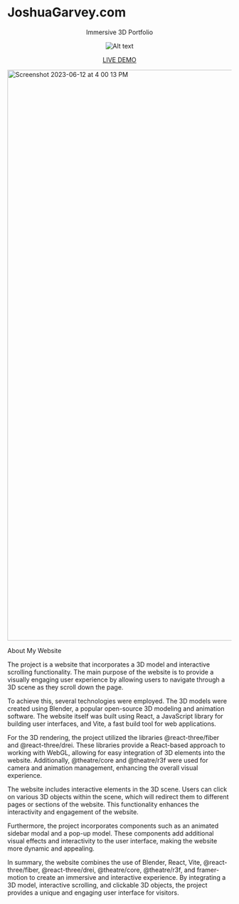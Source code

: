 # JoshuaGarvey.com
<div align="center">
  


Immersive 3D Portfolio

![Alt text](https://github.com/Jgar514/subdomain_popup/blob/main/biggergifpopup.gif)

<!-- <img width="400" alt="Screenshot 2023-07-02 at 12 05 25 AM" src="https://github.com/Jgar514/subdomain_popup/blob/main/popup.gif"> -->

<!-- [Link text](https://website-name.com) -->

[LIVE DEMO](https://popup.joshuagarvey.com/)

</div>

[<img width="1281" alt="Screenshot 2023-06-12 at 4 00 13 PM" src="https://github.com/Jgar514/JoshandEllie/assets/119822971/b5c9977f-3035-4664-864e-2689e8b6899c">](http://JoshuaGarvey.com/)

<!-- ```
function test() {
  console.log("notice the blank line before this function?");
}
``` -->

About My Website

The project is a website that incorporates a 3D model and interactive scrolling functionality. The main purpose of the website is to provide a visually engaging user experience by allowing users to navigate through a 3D scene as they scroll down the page.

To achieve this, several technologies were employed. The 3D models were created using Blender, a popular open-source 3D modeling and animation software. The website itself was built using React, a JavaScript library for building user interfaces, and Vite, a fast build tool for web applications.

<!-- ```
function test() {
  console.log("notice the blank line before this function?");
}
``` -->

For the 3D rendering, the project utilized the libraries @react-three/fiber and @react-three/drei. These libraries provide a React-based approach to working with WebGL, allowing for easy integration of 3D elements into the website. Additionally, @theatre/core and @theatre/r3f were used for camera and animation management, enhancing the overall visual experience.

The website includes interactive elements in the 3D scene. Users can click on various 3D objects within the scene, which will redirect them to different pages or sections of the website. This functionality enhances the interactivity and engagement of the website.

Furthermore, the project incorporates components such as an animated sidebar modal and a pop-up model. These components add additional visual effects and interactivity to the user interface, making the website more dynamic and appealing.

In summary, the website combines the use of Blender, React, Vite, @react-three/fiber, @react-three/drei, @theatre/core, @theatre/r3f, and framer-motion to create an immersive and interactive experience. By integrating a 3D model, interactive scrolling, and clickable 3D objects, the project provides a unique and engaging user interface for visitors.
